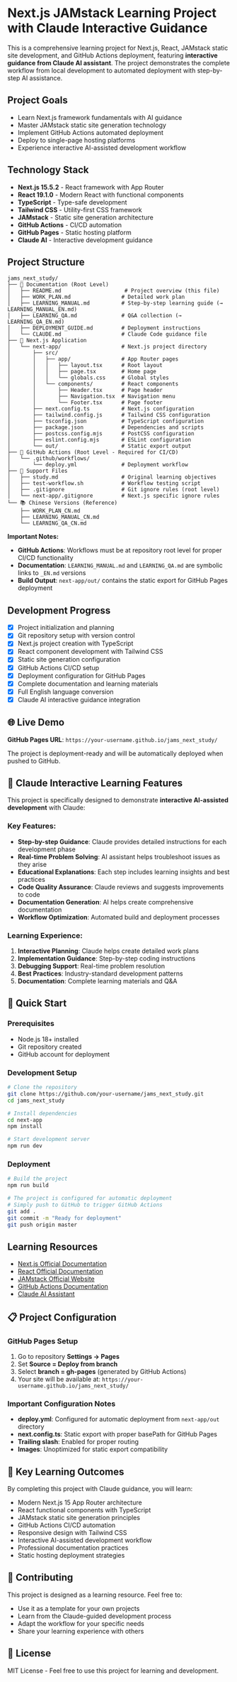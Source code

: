 # Next.js JAMstack Learning Project with Claude Interactive Guidance

This is a comprehensive learning project for Next.js, React, JAMstack static site development, and GitHub Actions deployment, featuring **interactive guidance from Claude AI assistant**. The project demonstrates the complete workflow from local development to automated deployment with step-by-step AI assistance.

## Project Goals

- Learn Next.js framework fundamentals with AI guidance
- Master JAMstack static site generation technology
- Implement GitHub Actions automated deployment
- Deploy to single-page hosting platforms
- Experience interactive AI-assisted development workflow

## Technology Stack

- **Next.js 15.5.2** - React framework with App Router
- **React 19.1.0** - Modern React with functional components
- **TypeScript** - Type-safe development
- **Tailwind CSS** - Utility-first CSS framework
- **JAMstack** - Static site generation architecture
- **GitHub Actions** - CI/CD automation
- **GitHub Pages** - Static hosting platform
- **Claude AI** - Interactive development guidance

## Project Structure

```
jams_next_study/
├── 📄 Documentation (Root Level)
│   ├── README.md                    # Project overview (this file)
│   ├── WORK_PLAN.md                # Detailed work plan
│   ├── LEARNING_MANUAL.md          # Step-by-step learning guide (→ LEARNING_MANUAL_EN.md)
│   ├── LEARNING_QA.md              # Q&A collection (→ LEARNING_QA_EN.md)
│   ├── DEPLOYMENT_GUIDE.md         # Deployment instructions
│   └── CLAUDE.md                   # Claude Code guidance file
├── 🚀 Next.js Application
│   └── next-app/                   # Next.js project directory
│       ├── src/
│       │   ├── app/                # App Router pages
│       │   │   ├── layout.tsx      # Root layout
│       │   │   ├── page.tsx        # Home page
│       │   │   └── globals.css     # Global styles
│       │   └── components/         # React components
│       │       ├── Header.tsx      # Page header
│       │       ├── Navigation.tsx  # Navigation menu
│       │       └── Footer.tsx      # Page footer
│       ├── next.config.ts          # Next.js configuration
│       ├── tailwind.config.js      # Tailwind CSS configuration
│       ├── tsconfig.json           # TypeScript configuration
│       ├── package.json            # Dependencies and scripts
│       ├── postcss.config.mjs      # PostCSS configuration
│       ├── eslint.config.mjs       # ESLint configuration
│       └── out/                    # Static export output
├── 🤖 GitHub Actions (Root Level - Required for CI/CD)
│   └── .github/workflows/
│       └── deploy.yml              # Deployment workflow
├── 🔧 Support Files
│   ├── study.md                    # Original learning objectives
│   ├── test-workflow.sh            # Workflow testing script
│   ├── .gitignore                  # Git ignore rules (root level)
│   └── next-app/.gitignore         # Next.js specific ignore rules
└── 📚 Chinese Versions (Reference)
    ├── WORK_PLAN_CN.md
    ├── LEARNING_MANUAL_CN.md
    └── LEARNING_QA_CN.md
```

**Important Notes:**
- **GitHub Actions**: Workflows must be at repository root level for proper CI/CD functionality
- **Documentation**: `LEARNING_MANUAL.md` and `LEARNING_QA.md` are symbolic links to `_EN.md` versions
- **Build Output**: `next-app/out/` contains the static export for GitHub Pages deployment

## Development Progress

- [x] Project initialization and planning
- [x] Git repository setup with version control
- [x] Next.js project creation with TypeScript
- [x] React component development with Tailwind CSS
- [x] Static site generation configuration
- [x] GitHub Actions CI/CD setup
- [x] Deployment configuration for GitHub Pages
- [x] Complete documentation and learning materials
- [x] Full English language conversion
- [x] Claude AI interactive guidance integration

## 🌐 Live Demo

**GitHub Pages URL**: `https://your-username.github.io/jams_next_study/`

The project is deployment-ready and will be automatically deployed when pushed to GitHub.

## 🤖 Claude Interactive Learning Features

This project is specifically designed to demonstrate **interactive AI-assisted development** with Claude:

### Key Features:
- **Step-by-step Guidance**: Claude provides detailed instructions for each development phase
- **Real-time Problem Solving**: AI assistant helps troubleshoot issues as they arise
- **Educational Explanations**: Each step includes learning insights and best practices
- **Code Quality Assurance**: Claude reviews and suggests improvements to code
- **Documentation Generation**: AI helps create comprehensive documentation
- **Workflow Optimization**: Automated build and deployment processes

### Learning Experience:
1. **Interactive Planning**: Claude helps create detailed work plans
2. **Implementation Guidance**: Step-by-step coding instructions
3. **Debugging Support**: Real-time problem resolution
4. **Best Practices**: Industry-standard development patterns
5. **Documentation**: Complete learning materials and Q&A

## 🚀 Quick Start

### Prerequisites
- Node.js 18+ installed
- Git repository created
- GitHub account for deployment

### Development Setup
```bash
# Clone the repository
git clone https://github.com/your-username/jams_next_study.git
cd jams_next_study

# Install dependencies
cd next-app
npm install

# Start development server
npm run dev
```

### Deployment
```bash
# Build the project
npm run build

# The project is configured for automatic deployment
# Simply push to GitHub to trigger GitHub Actions
git add .
git commit -m "Ready for deployment"
git push origin master
```

## Learning Resources

- [Next.js Official Documentation](https://nextjs.org/docs)
- [React Official Documentation](https://reactjs.org/docs)
- [JAMstack Official Website](https://jamstack.org/)
- [GitHub Actions Documentation](https://docs.github.com/en/actions)
- [Claude AI Assistant](https://claude.ai/)

## 📋 Project Configuration

### GitHub Pages Setup
1. Go to repository **Settings → Pages**
2. Set **Source = Deploy from branch**
3. Select **branch = gh-pages** (generated by GitHub Actions)
4. Your site will be available at: `https://your-username.github.io/jams_next_study/`

### Important Configuration Notes
- **deploy.yml**: Configured for automatic deployment from `next-app/out` directory
- **next.config.ts**: Static export with proper basePath for GitHub Pages
- **Trailing slash**: Enabled for proper routing
- **Images**: Unoptimized for static export compatibility

## 🎯 Key Learning Outcomes

By completing this project with Claude guidance, you will learn:
- Modern Next.js 15 App Router architecture
- React functional components with TypeScript
- JAMstack static site generation principles
- GitHub Actions CI/CD automation
- Responsive design with Tailwind CSS
- Interactive AI-assisted development workflow
- Professional documentation practices
- Static hosting deployment strategies

## 🤝 Contributing

This project is designed as a learning resource. Feel free to:
- Use it as a template for your own projects
- Learn from the Claude-guided development process
- Adapt the workflow for your specific needs
- Share your learning experience with others

## 📄 License

MIT License - Feel free to use this project for learning and development.